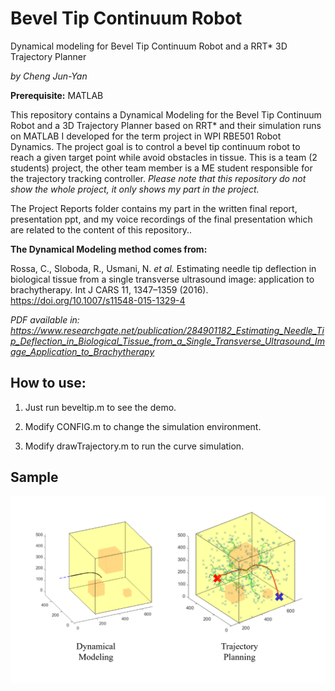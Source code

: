 # Bevel Tip Continuum Robot 
Dynamical modeling for Bevel Tip Continuum Robot and a RRT* 3D Trajectory Planner

*by Cheng Jun-Yan*

**Prerequisite:** MATLAB

This repository contains a Dynamical Modeling for the Bevel Tip Continuum Robot and a 3D Trajectory Planner based on RRT* and their simulation runs on MATLAB I developed for the term project in WPI RBE501 Robot Dynamics. The project goal is to control a bevel tip continuum robot to reach a given target point while avoid obstacles in tissue. This is a team (2 students) project, the other team member is a ME student responsible for the trajectory tracking controller. *Please note that this repository do not show the whole project, it only shows my part in the project.* 

The Project Reports folder contains my part in the written final report, presentation ppt, and my voice recordings of the final presentation which are related to the content of this repository..

**The Dynamical Modeling method comes from:** 

Rossa, C., Sloboda, R., Usmani, N. *et al.* Estimating needle tip deflection in biological tissue from a single transverse ultrasound image: application to brachytherapy. Int J CARS 11, 1347–1359 (2016). https://doi.org/10.1007/s11548-015-1329-4

*PDF available in: https://www.researchgate.net/publication/284901182_Estimating_Needle_Tip_Deflection_in_Biological_Tissue_from_a_Single_Transverse_Ultrasound_Image_Application_to_Brachytherapy*

## How to use:

1. Just run beveltip.m to see the demo.

2. Modify CONFIG.m to change the simulation environment.

3. Modify drawTrajectory.m to run the curve simulation.

## Sample

![image](https://github.com/chengjunyan1/Bevel-Tip-Continuum-Robot/raw/master/dm&rrt.png)

